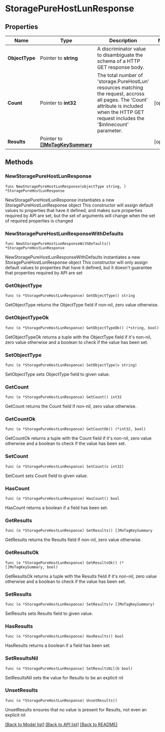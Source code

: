 # StoragePureHostLunResponse

## Properties

Name | Type | Description | Notes
------------ | ------------- | ------------- | -------------
**ObjectType** | Pointer to **string** | A discriminator value to disambiguate the schema of a HTTP GET response body. | 
**Count** | Pointer to **int32** | The total number of &#39;storage.PureHostLun&#39; resources matching the request, accross all pages. The &#39;Count&#39; attribute is included when the HTTP GET request includes the &#39;$inlinecount&#39; parameter. | [optional] 
**Results** | Pointer to [**[]MoTagKeySummary**](mo.TagKeySummary.md) |  | [optional] 

## Methods

### NewStoragePureHostLunResponse

`func NewStoragePureHostLunResponse(objectType string, ) *StoragePureHostLunResponse`

NewStoragePureHostLunResponse instantiates a new StoragePureHostLunResponse object
This constructor will assign default values to properties that have it defined,
and makes sure properties required by API are set, but the set of arguments
will change when the set of required properties is changed

### NewStoragePureHostLunResponseWithDefaults

`func NewStoragePureHostLunResponseWithDefaults() *StoragePureHostLunResponse`

NewStoragePureHostLunResponseWithDefaults instantiates a new StoragePureHostLunResponse object
This constructor will only assign default values to properties that have it defined,
but it doesn't guarantee that properties required by API are set

### GetObjectType

`func (o *StoragePureHostLunResponse) GetObjectType() string`

GetObjectType returns the ObjectType field if non-nil, zero value otherwise.

### GetObjectTypeOk

`func (o *StoragePureHostLunResponse) GetObjectTypeOk() (*string, bool)`

GetObjectTypeOk returns a tuple with the ObjectType field if it's non-nil, zero value otherwise
and a boolean to check if the value has been set.

### SetObjectType

`func (o *StoragePureHostLunResponse) SetObjectType(v string)`

SetObjectType sets ObjectType field to given value.


### GetCount

`func (o *StoragePureHostLunResponse) GetCount() int32`

GetCount returns the Count field if non-nil, zero value otherwise.

### GetCountOk

`func (o *StoragePureHostLunResponse) GetCountOk() (*int32, bool)`

GetCountOk returns a tuple with the Count field if it's non-nil, zero value otherwise
and a boolean to check if the value has been set.

### SetCount

`func (o *StoragePureHostLunResponse) SetCount(v int32)`

SetCount sets Count field to given value.

### HasCount

`func (o *StoragePureHostLunResponse) HasCount() bool`

HasCount returns a boolean if a field has been set.

### GetResults

`func (o *StoragePureHostLunResponse) GetResults() []MoTagKeySummary`

GetResults returns the Results field if non-nil, zero value otherwise.

### GetResultsOk

`func (o *StoragePureHostLunResponse) GetResultsOk() (*[]MoTagKeySummary, bool)`

GetResultsOk returns a tuple with the Results field if it's non-nil, zero value otherwise
and a boolean to check if the value has been set.

### SetResults

`func (o *StoragePureHostLunResponse) SetResults(v []MoTagKeySummary)`

SetResults sets Results field to given value.

### HasResults

`func (o *StoragePureHostLunResponse) HasResults() bool`

HasResults returns a boolean if a field has been set.

### SetResultsNil

`func (o *StoragePureHostLunResponse) SetResultsNil(b bool)`

 SetResultsNil sets the value for Results to be an explicit nil

### UnsetResults
`func (o *StoragePureHostLunResponse) UnsetResults()`

UnsetResults ensures that no value is present for Results, not even an explicit nil

[[Back to Model list]](../README.md#documentation-for-models) [[Back to API list]](../README.md#documentation-for-api-endpoints) [[Back to README]](../README.md)


